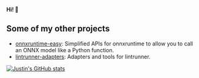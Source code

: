 **Hi! 👋**

## Some of my other projects

- [onnxruntime-easy](https://github.com/justinchuby/onnxruntime-easy): Simplified APIs for onnxruntime to allow you to call an ONNX model like a Python function.
- [lintrunner-adapters](https://github.com/justinchuby/lintrunner-adapters): Adapters and tools for lintrunner.

[![Justin's GitHub stats](https://github-readme-stats.vercel.app/api?username=justinchuby&count_private=true&show_icons=true)](https://github.com/justinchuby)
